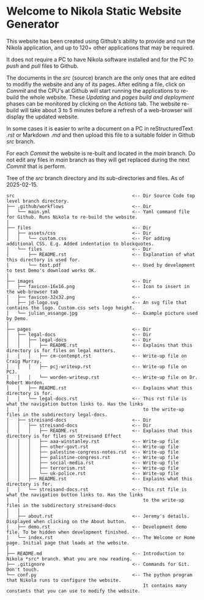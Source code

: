 Welcome to Nikola Static Website Generator
==========================================

This website has been created using Github's ability to provide and run the Nikola application, and up to 120+ other 
applications that may be required.

It does not require a PC to have Nikola software installed and for the PC to *push* and *pull* files to Github.

The documents in the *src* (source) branch are the only ones that are edited to modifiy the website and any of its pages. 
After editing a file, click on *Commit* and the CPU's at Github will start running the applications to re-build the 
whole website. These *Updating* and *pages build and deployment* phases can be monitored by clicking on the *Actions* tab. 
The website re-build will take about 3 to 5 minutes before a refresh of a web-browser will display the updated website.

In some cases it is easier to write a document on a PC in reStructuredText *.rst* or Markdown *.md* and then upload this
file to a suitable folder in Github *src* branch.

For each *Commit* the website is re-built and located in the *main* branch. Do not edit any files in *main* branch as they 
will get replaced during the next *Commit* that is perform.

Tree of the *src* branch directory and its sub-directories and files. As of 2025-02-15.

```
src                                           <-- Dir Source Code top level branch directory. 
├── .github/workflows                         <-- Dir
│   └── main.yml                              <-- Yaml command file for Github. Runs Nikola to re-build the website.
│
├── files                                     <-- Dir
│   ├── assets/css                            <-- Dir
│   │   └── custom.css                        <-- For adding additional CSS. E.g. Added indentation to blockquotes.
│   └── files                                 <-- Dir
│       ├── README.rst                        <-- Explanation of what this directory is used for.
│       └── test.pdf                          <-- Used by development to test Demo's download works OK.
│
├── images                                    <-- Dir
│   ├── favicon-16x16.png                     <-- Icon to insert in the web-browser tab
│   ├── favicon-32x32.png                     <-- 
│   ├── jd-logo.svg                           <-- An svg file that contains the logo. Custom.css sets logo height.
│   └── julian_assange.jpg                    <-- Example picture used by Demo.
│
├── pages                                     <-- Dir
│   ├── legal-docs                            <-- Dir
│   │   ├── legal-docs                        <-- Dir
│   │   │   ├── README.rst                    <-- Explains that this directory is for files on legal matters.
│   │   │   ├── cm-contempt.rst               <-- Write-up file on Craig Murray.
│   │   │   ├── pcj-writeup.rst               <-- Write-up file on PCJ.
│   │   │   └── worden-writeup.rst            <-- Write-up file on Dr. Robert Worden.
│   │   ├── README.rst                        <-- Explains what this directory is for.
│   │   └── legal-docs.rst                    <-- This rst file is what the navigation button links to. Has the links
│   │                                             to the write-up files in the subdirectory legal-docs.
│   ├── streisand-docs                        <-- Dir
│   │   ├── streisand-docs                    <-- Dir
│   │   │   ├── README.rst                    <-- Explains that this directory is for files on Streisand Effect
│   │   │   ├── aaa-winstanley.rst            <-- Write-up file
│   │   │   ├── other-govt.rst                <-- Write-up file
│   │   │   ├── palestine-congress-notes.rst  <-- Write-up file
│   │   │   ├── palistine-congress.rst        <-- Write-up file
│   │   │   ├── social-media.rst              <-- Write-up file
│   │   │   ├── terrorism.rst                 <-- Write-up file
│   │   │   └── uk-police.rst                 <-- Write-up file
│   │   ├── README.rst                        <-- Explains what this directory is for.
│   │   └── streisand-docs.rst                <-- This rst file is what the navigation button links to. Has the links
│   │                                             to the write-up files in the subdirectory streisand-docs
│   │
│   ├── about.rst                             <-- Jeremy's details. Displayed when clicking on the About button.
│   ├── demo.rst                              <-- Development demo file. To be hidden when development finished.
│   └── index.rst                             <-- The Welcome or Home page. Initial page that loads at the website.
│
├── README.md                                 <-- Introduction to Nikola *src* branch. What you are now reading. 
├── .gitignore                                <-- Commands for Git. Don't touch.
└── conf.py                                   <-- The python program that Nikola runs to configure the website.
                                                  It contains many constants that you can use to modify the website.

